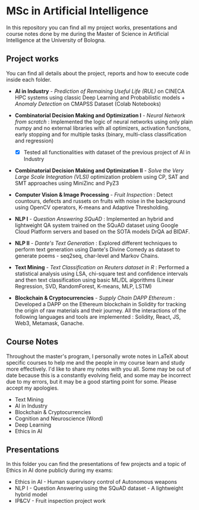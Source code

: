 # MSc in Artificial Intelligence

In this repository you can find all my project works, presentations and course notes done by me during the Master of Science in Artificial Intelligence at the University of Bologna.

## Project works

You can find all details about the project, reports and how to execute code inside each folder.

 - **AI in Industry** - *Prediction of Remaining Useful Life (RUL)* on CINECA HPC systems using classic Deep Learning and Probabilistic models + *Anomaly Detection* on CMAPSS Dataset (Colab Notebooks)

 - **Combinatorial Decision Making and Optimization I** - *Neural Network from scratch* : Implemented the logic of neural networks using only plain numpy and no external libraries with all optimizers, activation functions, early stopping and for multiple tasks (binary, multi-class classification and regression)

   - [x] Tested all functionalities with dataset of the previous project of AI in Industry

 - **Combinatorial Decision Making and Optimization II** - *Solve the Very Large Scale Integration (VLSI)* optimization problem using CP, SAT and SMT approaches using MiniZinc and PyZ3

 - **Computer Vision & Image Processing** - *Fruit Inspection* : Detect countours, defects and russets on fruits with noise in the background using OpenCV operators, K-means and Adaptive Thresholding.

 - **NLP I** - *Question Answering SQuAD* : Implemented an hybrid and lightweight QA system trained on the SQuAD dataset using Google Cloud Platform servers and based on the SOTA models DrQA ad BIDAF. 

 - **NLP II** - *Dante's Text Generation* : Explored different techniques to perform text generation using Dante's Divine Comedy as dataset to generate poems - seq2seq, char-level and Markov Chains.

 - **Text Mining** - *Text Classification on Reuters dataset in R* : Performed a statistical analysis using LSA, chi-square test and confidence intervals and then text classification using basic ML/DL algorithms (Linear Regression, SVD, RandomForest, K-means, MLP, LSTM)

 - **Blockchain & Cryptocurrencies** - *Supply Chain DAPP Ethereum* : Developed a DAPP on the Ethereum blockchain in Solidity for tracking the origin of raw materials and their journey. All the interactions of the following languages and tools are implemented : Solidity, React, JS, Web3, Metamask, Ganache.

## Course Notes

Throughout the master's program, I personally wrote notes in LaTeX about specific courses to help me and the people in my course learn and study more effectively. I'd like to share my notes with you all. Some may be out of date because this is a constantly evolving field, and some may be incorrect due to my errors, but it may be a good starting point for some. Please accept my apologies.

- Text Mining
- AI in Industry
- Blockchain & Cryptocurrencies
- Cognition and Neuroscience (Word)
- Deep Learning
- Ethics in AI

## Presentations

In this folder you can find the presentations of few projects and a topic of Ethics in AI done publicly during my exams:

- Ethics in AI - Human supervisory control of Autonomous weapons
- NLP I - Question Answering using the SQuAD dataset - A lightweight hybrid model
- IP&CV - Fruit inspection project work
